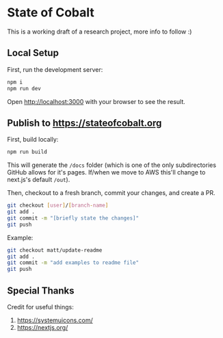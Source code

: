 # State of Cobalt

This is a working draft of a research project, more info to follow :)

## Local Setup

First, run the development server:

```bash
npm i
npm run dev
```

Open [http://localhost:3000](http://localhost:3000) with your browser to see the result.

## Publish to https://stateofcobalt.org

First, build locally:

```bash
npm run build
```

This will generate the `/docs` folder (which is one of the only subdirectories GitHub allows for it's pages. If/when we move to AWS this'll change to next.js's default `/out`).

Then, checkout to a fresh branch, commit your changes, and create a PR.

```bash
git checkout [user]/[branch-name]
git add .
git commit -m "[briefly state the changes]"
git push
```

Example:

```bash
git checkout matt/update-readme
git add .
git commit -m "add examples to readme file"
git push
```

## Special Thanks

Credit for useful things:

1. https://systemuicons.com/
1. https://nextjs.org/

